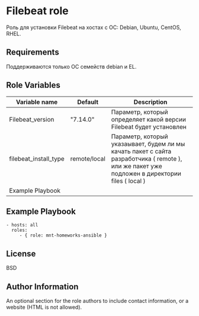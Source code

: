 Filebeat role
=========

Роль для установки Filebeat на хостах с ОС: Debian, Ubuntu, CentOS, RHEL.

Requirements
------------

Поддерживаются только ОС семейств debian и EL.

Role Variables
--------------

| Variable name | Default | Description |
|-----------------------|----------|-------------------------|
| Filebeat_version | "7.14.0" | Параметр, который определяет какой версии Filebeat будет установлен |
| filebeat_install_type | remote/local | Параметр, который указаывает, будем ли мы качать пакет с сайта разработчика ( remote ), или же пакет уже подложен в директории files ( local ) 
Example Playbook | 
Example Playbook
----------------

    - hosts: all
      roles:
         - { role: mnt-homeworks-ansible }

License
-------

BSD

Author Information
------------------

An optional section for the role authors to include contact information, or a website (HTML is not allowed).
